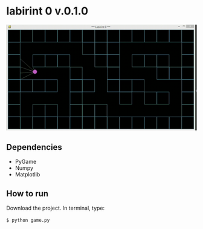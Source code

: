 # labirint 0 v.0.1.0

![example](/images/20220121_1.gif)

## Dependencies
- PyGame
- Numpy
- Matplotlib

## How to run
Download the project. In terminal, type:

   `$ python game.py`